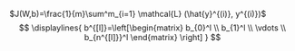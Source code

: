 $J(W,b)=\frac{1}{m}\sum^m_{i=1} \mathcal{L} (\hat{y}^{(i)}, y^{(i)})$
$$
\displaylines{
b^{[l]}=\left[\begin{matrix}
b_{0}^l \\ b_{1}^l \\ \vdots \\ b_{n^{[l]}}^l
\end{matrix}  \right]
}
$$